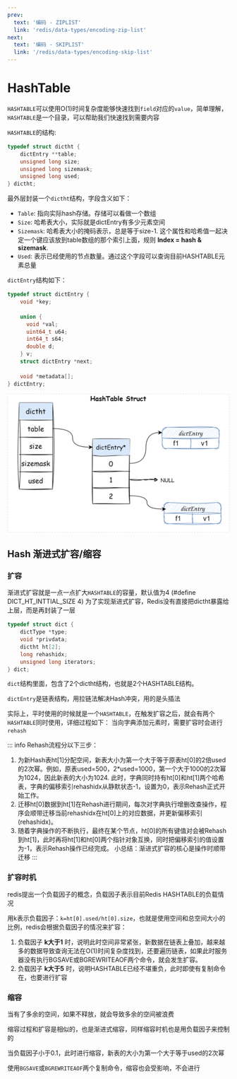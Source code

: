 ```yaml
---
prev:
  text: '编码 - ZIPLIST'
  link: 'redis/data-types/encoding-zip-list'
next:
  text: '编码 - SKIPLIST'
  link: '/redis/data-types/encoding-skip-list'
---
```

# HashTable <Badge type="tip" text="Redis Encoding HASHTABLE" />

`HASHTABLE`可以使用O(1)时间复杂度能够快速找到`field`对应的`value`，简单理解，`HASHTABLE`是一个目录，可以帮助我们快速找到需要内容

`HASHTABLE`的结构:
```c
typedef struct dictht {
    dictEntry **table;
    unsigned long size;
    unsigned long sizemask;
    unsigned long used;
} dictht;
```

最外层封装一个`dictht`结构，字段含义如下：
- `Table`: 指向实际hash存储。存储可以看做一个数组
- `Size`: 哈希表大小，实际就是dictEntry有多少元素空间
- `Sizemask`: 哈希表大小的掩码表示，总是等于size-1. 这个属性和哈希值一起决定一个键应该放到table数组的那个索引上面，规则 **Index = hash & sizemask**.
- `Used`: 表示已经使用的节点数量。通过这个字段可以查询目前HASHTABLE元素总量

`dictEntry`结构如下：
```c
typedef struct dictEntry {
    void *key;

    union {
      void *val;
      uint64_t u64;
      int64_t s64;
      double d;
    } v;
    struct dictEntry *next;

    void *metadata[];
} dictEntry;
```

![redis-encodng-hashtable-struct](../../public/redis/redis-encoding-hashtable-struct.drawio.svg)

## Hash 渐进式扩容/缩容

### 扩容
渐进式扩容就是一点一点扩大`HASHTABLE`的容量，默认值为4 (#define DICT_HT_INTTIAL_SIZE 4)
为了实现渐进式扩容，Redis没有直接把dictht暴露给上层，而是再封装了一层

```c
typedef struct dict {
    dictType *type;
    void *privdata;
    dictht ht[2];
    long rehashidx;
    unsigned long iterators;
} dict;
```

`dict`结构里面，包含了2个dictht结构，也就是2个HASHTABLE结构。

`dictEntry`是链表结构，用拉链法解决Hash冲突，用的是头插法

实际上，平时使用的时候就是一个`HASHTABLE`，在触发扩容之后，就会有两个`HASHTABLE`同时使用，详细过程如下：
当向字典添加元素时，需要扩容时会进行`rehash`

::: info Rehash流程分以下三步：
1. 为新Hash表ht[1]分配空间，新表大小为第一个大于等于原表ht[0]的2倍used的2次幂。例如，原表used=500，2*used=1000，第一个大于1000的2次幂为1024，因此新表的大小为1024. 此时，字典同时持有ht[0]和ht[1]两个哈希表，字典的偏移索引rehashidx从静默状态-1，设置为0，表示Rehash正式开始工作。
2. 迁移ht[0]数据到ht[1]在Rehash进行期间，每次对字典执行增删改查操作，程序会顺带迁移当前rehashidx在ht[0]上的对应数据，并更新偏移索引(rehashidx)。
3. 随着字典操作的不断执行，最终在某个节点，ht[0]的所有键值对会被Rehash到ht[1]，此时再将ht[1]和ht[0]两个指针对象互换，同时把偏移索引的值设置为-1，表示Rehash操作已经完成。
小总结：渐进式扩容的核心是操作时顺带迁移
:::

### 扩容时机
redis提出一个负载因子的概念，负载因子表示目前Redis HASHTABLE的负载情况

用k表示负载因子：`k=ht[0].used/ht[0].size`，也就是使用空间和总空间大小的比例，redis会根据负载因子的情况来扩容：

1. 负载因子 **k大于1** 时，说明此时空间非常紧张，新数据在链表上叠加，越来越多的数据导致查询无法在O(1)时间复杂度找到，还要遍历链表，如果此时服务器没有执行BGSAVE或BGREWRITEAOF两个命令，就会发生扩容。
2. 负载因子 **k大于5** 时，说明HASHTABLE已经不堪重负，此时即使有复制命令在，也要进行扩容

### 缩容
当有了多余的空间，如果不释放，就会导致多余的空间被浪费

缩容过程和扩容是相似的，也是渐进式缩容，同样缩容时机也是用负载因子来控制的

当负载因子小于0.1，此时进行缩容，新表的大小为第一个大于等于used的2次幂

使用`BGSAVE`或`BGREWRITEAOF`两个复制命令，缩容也会受影响，不会进行